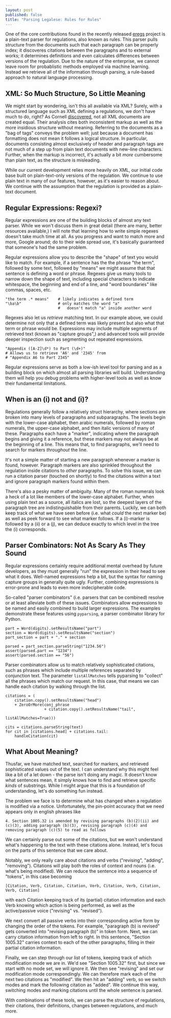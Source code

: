```yaml
---
layout: post
published: false
title: "Parsing Legalese: Rules for Rules"
---
```


One of the core contributions found in the recently released [eregs](http://eregs.github.io/eregulations) project is a plain-text parser for regulations, also known as rules. This parser pulls structure from the documents such that each paragraph can be properly index; it discoveres citations between the paragraphs and to external works; it determines definitions and even calculates differences between versions of the regulation. Due to the nature of the enterprise, we cannot leave room for probablistic methods employed via machine learning. Instead we retrieve all of the information through parsing, a rule-based approach to natural language processing.

## XML: So Much Structure, So Little Meaning

We might start by wondering, isn't this all available via XML? Surely, with a structured language such as XML defining a regulations, we don't have much to do, right? As Cornell [discovered](http://www.hklii.hk/conference/paper/2B3.pdf), not all XML documents are created equal. Their analysis cites both inconsistent markup as well as the more insidious structure without meaning. Referring to the documents as a "bag of tags" conveys the problem well; just because a document has formatting does not mean it follows a logical structure. In particular, documents consisting almost exclusively of header and paragraph tags are not much of a step up from plain text documents with new-line characters. Further, when the markup is incorrect, it's actually a bit *more* cumbersome than plain text, as the structure is misleading.

While our current development relies more heavily on XML, our initial code base built on plain-text-only versions of the regulation. We continue to use plain text in many of our features, however, as it's easier to reason about. We continue with the assumption that the regulation is provided as a plain-text document.

## Regular Expressions: Regexi?

Regular expressions are one of the building blocks of almost any text parser. While we won't discuss them in great detail (there are many, better resources available,) I will note that learning how to write simple regexes doesn't take much time at all. As you progress and want to match more and more, Google around; do to their wide spread use, it's basically guaranteed that someone's had the same problem.

Regular expressions allow you to describe the "shape" of text you would like to match. For example, if a sentence has the the phrase "the term", followed by some text, followed by "means" we might assume that that sentence is defining a word or phrase. Regexes give us many tools to narrow down the shape of text, including special characters to indicate whitespace, the beginning and end of a line, and "word boundaries" like commas, spaces, etc.

```
"the term .* means"    # likely indicates a defined term
"\ba\b"                # only matches the word "a"
                       #   doesn't match "a" inside another word
```

Regexes also let us *retrieve* matching text. In our example above, we could determine not only that a defined term was likely present but also what that term or phrase would be. Expressions may include multiple segments of retrieved text (known as "capture groups",) and advanced tools will provide deeper inspection such as segmenting out repeated expressions.

```
"Appendix ([A-Z]\d*) to Part (\d+)"
# Allows us to retrieve 'A6' and '2345' from
# "Appendix A6 to Part 2345"
```

Regular expressions serve as both a low-ish level tool for parsing and as a building block on which almost all parsing libraries will build. Understanding them will help you debug problems with higher-level tools as well as know their fundamental limitations.

## When is an (i) not and (i)?

Regulations generally follow a relatively struct hierarchy, where sections are broken into many levels of paragraphs and subparagraphs. The levels begin with the lower-case alphabet, then arabic numerals, followed by roman numerals, the upper-case alphabet, and then italic versions of many of these. Paragraphs each have a "marker", indicating where the paragraph begins and giving it a reference, but these markers may not always be at the beginning of a line. This means that, to find paragraphs, we'll need to search for markers *throughout* the line.

It's not a simple matter of starting a new paragraph whenever a marker is found, however. Paragraph markers are also sprinkled throughout the regulation inside citations to *other* paragraphs. To solve this issue, we can run a citation parser (touched on shortly) to find the citations within a text and ignore paragraph markers found within them.

There's also a pesky matter of ambiguity. Many of the roman numerals look a heck of a lot like members of the lower-case alphabet. Further, when using plain text as a source, all italics are lost, so the deepest layers of the paragraph tree are indistinguishable from their parents. Luckily, we can both keep track of what we have seen before (i.e. what *could* the next marker be) as well as peek forward to see what marker follows. If a (i)-marker is followed by a (ii) or a (j), we can deduce exactly to which level in the tree the (i) corresponds.

## Parser Combinators: Not As Scary As They Sound

Regular expressions certainly require additional mental overhead by future developers, as they must generally "run" the expression in their head to see what it does. Well-named expressions help a bit, but the syntax for naming capture groups in generally quite ugly. Further, combining expressions is error-prone and leads to even more indecipherable code.

So-called "parser combinators" (i.e. parsers that can be combined) resolve or at least alleviate both of these issues. Combinators allow expressions to be named and easily combined to build larger expressions. The examples demonstrate these features using `pyparsing`, a parser combinator library for Python.

```
part = Word(digits).setResultsName("part")
section = Word(digits).setResultsName("section")
part_section = part + "." + section

parsed = part_section.parseString("1234.56")
assert(parsed.part == "1234")
assert(parsed.section == "56")
```

Parser combinators allow us to match relatively sophisticated citations, such as phrases which include multiple references separated by conjunction text. The parameter `listAllMatches` tells pyparsing to "collect" all the phrases which match our request. In this case, that means we can handle each citation by walking through the list.

```
citations = (
    citation.copy().setResultsName("head")
    + ZeroOrMore(conj_phrase 
                 + citation.copy().setResultsName("tail",
                                                  listAllMatches=True)))

cits = citations.parseString(text)
for cit in [citations.head] + citations.tail:
    handleCitation(cit)
```

## What About Meaning?

Thusfar, we have matched text, searched for markers, and retrieved sophisticated values out of the text. I can understand why this might feel like a bit of a let down - the parse isn't doing any magic. It doesn't know what sentences mean, it simply knows how to find and retrieve specific *kinds* of substrings. While I might argue that this is a foundation of understanding, let's do something fun instead.

The problem we face is to determine what has changed when a regulation is modified via a notice. Unfortunately, the pin-point accuracy that we need appears only in english phrases like 
```
4. Section 1005.32 is amended by revising paragraphs (b)(2)(ii) and (c)(3), adding paragraph (b)(3), revising paragraph (c)(4) and removing paragraph (c)(5) to read as follows
```
We can certainly parse out some of the citations, but we won't understand what's happening to the text with these citations alone. Instead, let's focus on the parts of this sentence that we care about.

Notably, we only really care about citations and verbs ("revising", "adding", "removing"). Citations will play both the roles of context and nouns (i.e. what's being modified). We can reduce the sentence into a sequence of "tokens", in this case becoming
```
[Citation, Verb, Citation, Citation, Verb, Citation, Verb, Citation, Verb, Citation]
```
with each Citation keeping track of its (partial) citation information and each Verb knowing which action is being performed, as well as the active/passive voice ("revising" vs. "revised").

We next convert all passive verbs into their corresponding active form by changing the order of the tokens. For example, "paragraph (b) is revised" gets converted into "revising paragraph (b)" in token form. Next, we can carry citation information from left to right. In this sentence, "Section 1005.32" carries context to each of the other paragraphs, filling in their partial citation information. 

Finally, we can step through our list of tokens, keeping track of which modification mode we are in. We'd see "Section 1005.32" first, but since we start with no mode set, we will ignore it. We then see "revising" and set our modification mode correspondingly. We can therefore mark each of the next two citations as "modified". We then hit an "adding" verb, so we switch modes and mark the following citation as "added". We continue this way, switching modes and marking citations until the whole sentence is parsed.

With combinations of these tools, we can parse the structure of regulations, their citations, their definitions, changes between regulations, and much more.